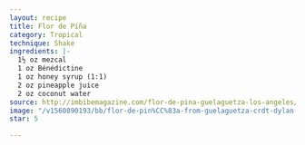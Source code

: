 ```yaml
---
layout: recipe
title: Flor de Piña
category: Tropical
technique: Shake
ingredients: |-
  1½ oz mezcal
  1 oz Bénédictine
  1 oz honey syrup (1:1)
  2 oz pineapple juice
  2 oz coconut water
source: http://imbibemagazine.com/flor-de-pina-guelaguetza-los-angeles/
image: "/v1560890193/bb/flor-de-pin%CC%83a-from-guelaguetza-crdt-dylan-jeni.jpg"
star: 5

---
```

